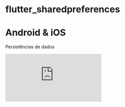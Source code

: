 # flutter_sharedpreferences

# Android & iOS

Persistências de dados 

![alt text](https://gist.github.com/EdvaldoMartins/e0340c00b3ecca57d05ff60cc3df28dc.js)
